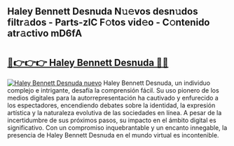 ## Haley Bennett Desnuda N𝚞𝚎vos desn𝚞dos filtr𝚊dos - Parts-zlC F𝚘tos vid𝚎o - C𝚘ntenido atr𝚊ctivo mD6fA

# <h2><a href="http://mb47v0n.tromn.icu/?c=Haley+Bennett+Desnuda">🔗👉👉👉 Haley Bennett Desnuda 🔗🔗</a></h2>

[![Haley Bennett Desnuda nuevo](https://i.imgur.com/pEAQMta.gif)](http://mb47v0n.tromn.icu/?c=Haley+Bennett+Desnuda)
Haley Bennett Desnuda, un individuo complejo e intrigante, desafía la comprensión fácil. Su uso pionero de los medios digitales para la autorrepresentación ha cautivado y enfurecido a los espectadores, encendiendo debates sobre la identidad, la expresión artística y la naturaleza evolutiva de las sociedades en línea. A pesar de la incertidumbre de sus próximos pasos, su impacto en el ámbito digital es significativo. Con un compromiso inquebrantable y un encanto innegable, la presencia de Haley Bennett Desnuda en el mundo virtual es incontenible.
